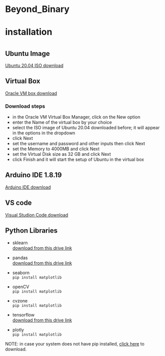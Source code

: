 # Beyond_Binary

 <h1>installation <h1>

 <h2>Ubuntu Image</h2>
 <a href="https://www.releases.ubuntu.com/focal/">Ubuntu 20.04 ISO download </a>

 <h2>Virtual Box</h2>
 <a href="https://www.virtualbox.org/wiki/Downloads">Oracle VM box download</a>
 
<h3>Download steps</h3>

 - in the Oracle VM Virtual Box Manager, click on the New option
 - enter the Name of the virtual box by your choice
 - select the ISO image of Ubuntu 20.04 downloaded before; it will appear in the options in the dropdown
 - click Next
 - set the username and password and other inputs then click Next
 - set the Memory to 4000MB and click Next
 - set the Virtual Disk size as 32 GB and click Next
 - click Finish and it will start the setup of Ubuntu in the virtual box


 <h2>Arduino IDE 1.8.19</h2>
 <a href="https://www.arduino.cc/en/software">Arduino IDE download</a>

 <h2>VS code</h2>
 <a href="https://code.visualstudio.com/download">Visual Studion Code download</a>

 <h2>Python Libraries</h2>

- sklearn <br>
<a href="https://drive.google.com/drive/folders/1xrUdVRAyknLZV1iv8jDX5_n14wYF5OlM?usp=sharing">download from this drive link</a>

- pandas<br>
<a href="https://drive.google.com/drive/folders/1xrUdVRAyknLZV1iv8jDX5_n14wYF5OlM?usp=sharing">download from this drive link</a>

- seaborn<br>
    <code>pip install matplotlib</code>

- openCV<br>
    <code>pip install matplotlib</code>

- cvzone<br>
    <code>pip install matplotlib</code>

- tensorflow<br>
<a href="https://drive.google.com/drive/folders/1xrUdVRAyknLZV1iv8jDX5_n14wYF5OlM?usp=sharing">download from this drive link</a>

- plotly<br>
    <code>pip install matplotlib</code>

NOTE: in case your system does not have pip installed, <a href="https://pypi.org/project/pip/">click here</a> to download.





